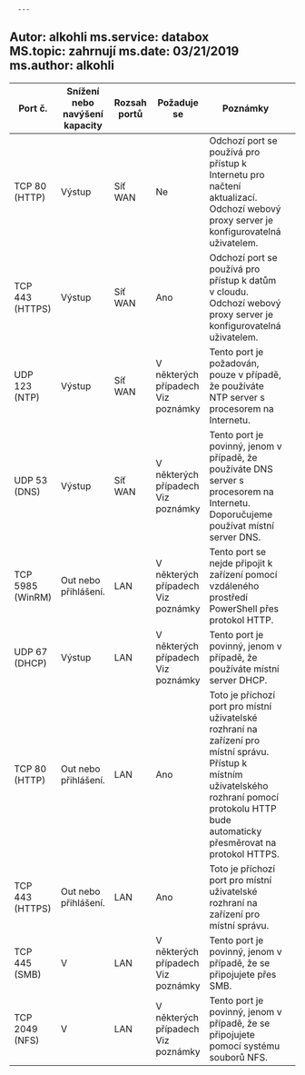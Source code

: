       ---
Autor: alkohli ms.service: databox  
MS.topic: zahrnují ms.date: 03/21/2019 ms.author: alkohli
---

| Port č.| Snížení nebo navýšení kapacity | Rozsah portů| Požaduje se|   Poznámky |   |
|--------|-----|-----|-----------|----------|-----------|
| TCP 80 (HTTP)|Výstup|Síť WAN |Ne|Odchozí port se používá pro přístup k Internetu pro načtení aktualizací. <br>Odchozí webový proxy server je konfigurovatelná uživatelem. |
| TCP 443 (HTTPS)|Výstup|Síť WAN|Ano|Odchozí port se používá pro přístup k datům v cloudu.<br>Odchozí webový proxy server je konfigurovatelná uživatelem.|
| UDP 123 (NTP)|Výstup|Síť WAN|V některých případech<br>Viz poznámky|Tento port je požadován, pouze v případě, že používáte NTP server s procesorem na Internetu.  |   
| UDP 53 (DNS)|Výstup|Síť WAN|V některých případech<br>Viz poznámky|Tento port je povinný, jenom v případě, že používáte DNS server s procesorem na Internetu.<br>Doporučujeme používat místní server DNS. |
| TCP 5985 (WinRM)|Out nebo přihlášení.|LAN|V některých případech<br>Viz poznámky|Tento port se nejde připojit k zařízení pomocí vzdáleného prostředí PowerShell přes protokol HTTP.  |
| UDP 67 (DHCP)|Výstup|LAN|V některých případech<br>Viz poznámky|Tento port je povinný, jenom v případě, že používáte místní server DHCP.  |
| TCP 80 (HTTP)|Out nebo přihlášení.|LAN|Ano|Toto je příchozí port pro místní uživatelské rozhraní na zařízení pro místní správu. <br>Přístup k místním uživatelského rozhraní pomocí protokolu HTTP bude automaticky přesměrovat na protokol HTTPS.  |
| TCP 443 (HTTPS)|Out nebo přihlášení.|LAN|Ano|Toto je příchozí port pro místní uživatelské rozhraní na zařízení pro místní správu. |
| TCP 445 (SMB)|V|LAN|V některých případech<br>Viz poznámky|Tento port je povinný, jenom v případě, že se připojujete přes SMB. |
| TCP 2049 (NFS)|V|LAN|V některých případech<br>Viz poznámky|Tento port je povinný, jenom v případě, že se připojujete pomocí systému souborů NFS. |

